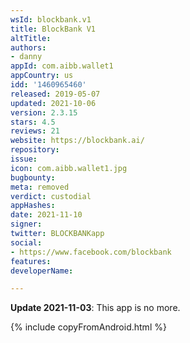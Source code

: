 ```yaml
---
wsId: blockbank.v1
title: BlockBank V1
altTitle: 
authors:
- danny
appId: com.aibb.wallet1
appCountry: us
idd: '1460965460'
released: 2019-05-07
updated: 2021-10-06
version: 2.3.15
stars: 4.5
reviews: 21
website: https://blockbank.ai/
repository: 
issue: 
icon: com.aibb.wallet1.jpg
bugbounty: 
meta: removed
verdict: custodial
appHashes: 
date: 2021-11-10
signer: 
twitter: BLOCKBANKapp
social:
- https://www.facebook.com/blockbank
features: 
developerName: 

---
```


**Update 2021-11-03**: This app is no more.

{% include copyFromAndroid.html %}
